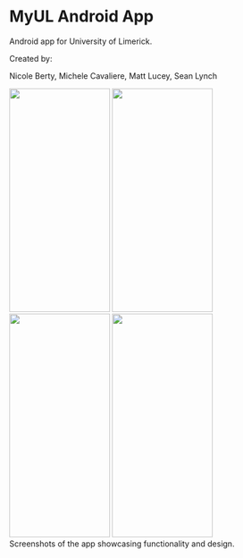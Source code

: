 # MyUL Android App

Android app for University of Limerick.

Created by:

Nicole Berty,
Michele Cavaliere,
Matt Lucey,
Sean Lynch

<div>
<img src="https://user-images.githubusercontent.com/11585008/115795381-bc6cd300-a3c7-11eb-89f6-14a71f3960d0.jpg" width="180" height="400" />
<img src="https://user-images.githubusercontent.com/11585008/115795656-38671b00-a3c8-11eb-9113-5d49ba28e0eb.jpg" width="180" height="400" />
<img src="https://user-images.githubusercontent.com/11585008/115795662-3b620b80-a3c8-11eb-84f7-2940516316ed.jpg" width="180" height="400" />
<img src="https://user-images.githubusercontent.com/11585008/115795668-3d2bcf00-a3c8-11eb-8a92-4615fadbfd6f.jpg" width="180" height="400" />
</div>
Screenshots of the app showcasing functionality and design.
